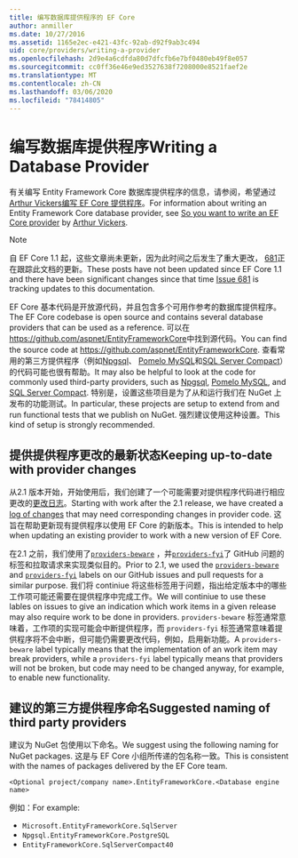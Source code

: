 ```yaml
---
title: 编写数据库提供程序的 EF Core
author: anmiller
ms.date: 10/27/2016
ms.assetid: 1165e2ec-e421-43fc-92ab-d92f9ab3c494
uid: core/providers/writing-a-provider
ms.openlocfilehash: 2d9e4a6cdfda80d7dfcfb6e7bf0480eb49f8e057
ms.sourcegitcommit: cc0ff36e46e9ed3527638f7208000e8521faef2e
ms.translationtype: MT
ms.contentlocale: zh-CN
ms.lasthandoff: 03/06/2020
ms.locfileid: "78414805"
---
```

# <a name="writing-a-database-provider"></a><span data-ttu-id="5aa04-102">编写数据库提供程序</span><span class="sxs-lookup"><span data-stu-id="5aa04-102">Writing a Database Provider</span></span>

<span data-ttu-id="5aa04-103">有关编写 Entity Framework Core 数据库提供程序的信息，请参阅，希望通过[Arthur Vickers](https://github.com/ajcvickers)[编写 EF Core 提供程序](https://blog.oneunicorn.com/2016/11/11/so-you-want-to-write-an-ef-core-provider/)。</span><span class="sxs-lookup"><span data-stu-id="5aa04-103">For information about writing an Entity Framework Core database provider, see [So you want to write an EF Core provider](https://blog.oneunicorn.com/2016/11/11/so-you-want-to-write-an-ef-core-provider/) by [Arthur Vickers](https://github.com/ajcvickers).</span></span>

> [!NOTE]
> <span data-ttu-id="5aa04-104">自 EF Core 1.1 起，这些文章尚未更新，因为此时间之后发生了重大更改， [681](https://github.com/dotnet/EntityFramework.Docs/issues/681)正在跟踪此文档的更新。</span><span class="sxs-lookup"><span data-stu-id="5aa04-104">These posts have not been updated since EF Core 1.1 and there have been significant changes since that time [Issue 681](https://github.com/dotnet/EntityFramework.Docs/issues/681) is tracking updates to this documentation.</span></span>

<span data-ttu-id="5aa04-105">EF Core 基本代码是开放源代码，并且包含多个可用作参考的数据库提供程序。</span><span class="sxs-lookup"><span data-stu-id="5aa04-105">The EF Core codebase is open source and contains several database providers that can be used as a reference.</span></span> <span data-ttu-id="5aa04-106">可以在 <https://github.com/aspnet/EntityFrameworkCore>中找到源代码。</span><span class="sxs-lookup"><span data-stu-id="5aa04-106">You can find the source code at <https://github.com/aspnet/EntityFrameworkCore>.</span></span> <span data-ttu-id="5aa04-107">查看常用的第三方提供程序（例如[Npgsql](https://github.com/npgsql/Npgsql.EntityFrameworkCore.PostgreSQL)、 [Pomelo MySQL](https://github.com/PomeloFoundation/Pomelo.EntityFrameworkCore.MySql)和[SQL Server Compact](https://github.com/ErikEJ/EntityFramework.SqlServerCompact)）的代码可能也很有帮助。</span><span class="sxs-lookup"><span data-stu-id="5aa04-107">It may also be helpful to look at the code for commonly used third-party providers, such as [Npgsql](https://github.com/npgsql/Npgsql.EntityFrameworkCore.PostgreSQL), [Pomelo MySQL](https://github.com/PomeloFoundation/Pomelo.EntityFrameworkCore.MySql), and [SQL Server Compact](https://github.com/ErikEJ/EntityFramework.SqlServerCompact).</span></span> <span data-ttu-id="5aa04-108">特别是，设置这些项目是为了从和运行我们在 NuGet 上发布的功能测试。</span><span class="sxs-lookup"><span data-stu-id="5aa04-108">In particular, these projects are setup to extend from and run functional tests that we publish on NuGet.</span></span> <span data-ttu-id="5aa04-109">强烈建议使用这种设置。</span><span class="sxs-lookup"><span data-stu-id="5aa04-109">This kind of setup is strongly recommended.</span></span>

## <a name="keeping-up-to-date-with-provider-changes"></a><span data-ttu-id="5aa04-110">提供提供程序更改的最新状态</span><span class="sxs-lookup"><span data-stu-id="5aa04-110">Keeping up-to-date with provider changes</span></span>

<span data-ttu-id="5aa04-111">从2.1 版本开始，开始使用后，我们创建了一个可能需要对提供程序代码进行相应更改的[更改日志](provider-log.md)。</span><span class="sxs-lookup"><span data-stu-id="5aa04-111">Starting with work after the 2.1 release, we have created a [log of changes](provider-log.md) that may need corresponding changes in provider code.</span></span> <span data-ttu-id="5aa04-112">这旨在帮助更新现有提供程序以使用 EF Core 的新版本。</span><span class="sxs-lookup"><span data-stu-id="5aa04-112">This is intended to help when updating an existing provider to work with a new version of EF Core.</span></span>

<span data-ttu-id="5aa04-113">在2.1 之前，我们使用了[`providers-beware`](https://github.com/aspnet/EntityFrameworkCore/labels/providers-beware) ，并[`providers-fyi`](https://github.com/aspnet/EntityFrameworkCore/labels/providers-fyi)了 GitHub 问题的标签和拉取请求来实现类似目的。</span><span class="sxs-lookup"><span data-stu-id="5aa04-113">Prior to 2.1, we used the [`providers-beware`](https://github.com/aspnet/EntityFrameworkCore/labels/providers-beware) and [`providers-fyi`](https://github.com/aspnet/EntityFrameworkCore/labels/providers-fyi) labels on our GitHub issues and pull requests for a similar purpose.</span></span> <span data-ttu-id="5aa04-114">我们将 continiue 将这些标签用于问题，指出给定版本中的哪些工作项可能还需要在提供程序中完成工作。</span><span class="sxs-lookup"><span data-stu-id="5aa04-114">We will continiue to use these lables on issues to give an indication which work items in a given release may also require work to be done in providers.</span></span> <span data-ttu-id="5aa04-115">`providers-beware` 标签通常意味着，工作项的实现可能会中断提供程序，而 `providers-fyi` 标签通常意味着提供程序将不会中断，但可能仍需要更改代码，例如，启用新功能。</span><span class="sxs-lookup"><span data-stu-id="5aa04-115">A `providers-beware` label typically means that the implementation of an work item may break providers, while a `providers-fyi` label typically means that providers will not be broken, but code may need to be changed anyway, for example, to enable new functionality.</span></span>

## <a name="suggested-naming-of-third-party-providers"></a><span data-ttu-id="5aa04-116">建议的第三方提供程序命名</span><span class="sxs-lookup"><span data-stu-id="5aa04-116">Suggested naming of third party providers</span></span>

<span data-ttu-id="5aa04-117">建议为 NuGet 包使用以下命名。</span><span class="sxs-lookup"><span data-stu-id="5aa04-117">We suggest using the following naming for NuGet packages.</span></span> <span data-ttu-id="5aa04-118">这是与 EF Core 小组所传递的包名称一致。</span><span class="sxs-lookup"><span data-stu-id="5aa04-118">This is consistent with the names of packages delivered by the EF Core team.</span></span>

`<Optional project/company name>.EntityFrameworkCore.<Database engine name>`

<span data-ttu-id="5aa04-119">例如：</span><span class="sxs-lookup"><span data-stu-id="5aa04-119">For example:</span></span>

* `Microsoft.EntityFrameworkCore.SqlServer`
* `Npgsql.EntityFrameworkCore.PostgreSQL`
* `EntityFrameworkCore.SqlServerCompact40`

